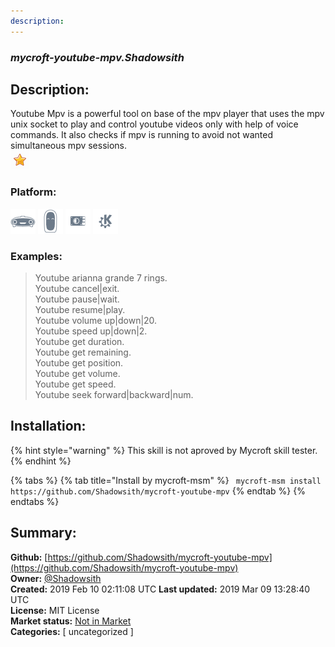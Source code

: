 ```yaml
---
description: 
---
```


### _mycroft-youtube-mpv.Shadowsith_  
## Description:  
Youtube Mpv is a powerful tool on base of the mpv player that uses the mpv unix
socket to play and control youtube videos only with help of voice commands.
It also checks if mpv is running to avoid not wanted simultaneous mpv sessions.  
![](../.gitbook/assets/star.png)  
  
### Platform:  
 ![Mark I](../.gitbook/assets/mark-1-icon.png)  ![Mark II](../.gitbook/assets/mark-2-icon.png)  ![Picroft](../.gitbook/assets/picroft-icon.png)  ![plasmoid](../.gitbook/assets/kde.png)   
### Examples:  
> Youtube arianna grande 7 rings.  
> Youtube cancel|exit.  
> Youtube pause|wait.  
> Youtube resume|play.  
> Youtube volume up|down|20.  
> Youtube speed up|down|2.  
> Youtube get duration.  
> Youtube get remaining.  
> Youtube get position.  
> Youtube get volume.  
> Youtube get speed.  
> Youtube seek forward|backward|num.  
  
## Installation:  
{% hint style="warning" %}
This skill is not aproved by Mycroft skill tester.
{% endhint %}
    
{% tabs %}
{% tab title="Install by mycroft-msm" %}
``` mycroft-msm install https://github.com/Shadowsith/mycroft-youtube-mpv```
{% endtab %}
  {% endtabs %}
    
## Summary:  
**Github:** [https://github.com/Shadowsith/mycroft-youtube-mpv](https://github.com/Shadowsith/mycroft-youtube-mpv)  
**Owner:** [@Shadowsith](https://github.com/Shadowsith)  
**Created:** 2019 Feb 10 02:11:08 UTC  **Last updated:** 2019 Mar 09 13:28:40 UTC  
**License:** MIT License  
**Market status:** [Not in Market](https://market.mycroft.ai/skill/)  
**Categories:** [ uncategorized ]   

